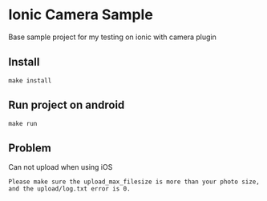# Ionic Camera Sample

Base sample project for my testing on ionic with camera plugin

## Install

    make install

## Run project on android

    make run
    
## Problem

Can not upload when using iOS

	Please make sure the upload_max_filesize is more than your photo size, and the upload/log.txt error is 0.